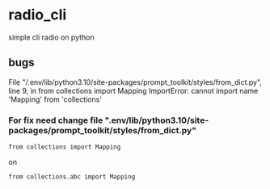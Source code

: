 # radio_cli

simple cli radio on python

## bugs

File "/.env/lib/python3.10/site-packages/prompt_toolkit/styles/from_dict.py", line 9, in <module>
from collections import Mapping
ImportError: cannot import name 'Mapping' from 'collections'

### For fix need change file ".env/lib/python3.10/site-packages/prompt_toolkit/styles/from_dict.py"

```from collections import Mapping```

on

```
from collections.abc import Mapping
```
